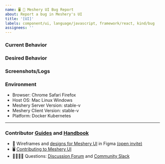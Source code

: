 ```yaml
---
name: 🖥 🐛 Meshery UI Bug Report
about: Report a bug in Meshery's UI
title: '[UI]'
labels: component/ui, language/javascript, framework/react, kind/bug
assignees: ''
---
```


### Current Behavior
<!-- A brief description of what the problem is. (e.g. I need to be able to...) -->

### Desired Behavior
<!-- A brief description of the enhancement. -->

### Screenshots/Logs
<!-- Add screenshots, if applicable, to help explain your problem. -->

### Environment

- Browser: Chrome Safari Firefox
- Host OS: Mac Linux Windows
- Meshery Server Version: stable-v
- Meshery Client Version: stable-v
- Platform: Docker Kubernetes

---

### Contributor [Guides](https://docs.meshery.io/project/contributing) and [Handbook](https://meshery.io/community/handbook)

- 🎨 Wireframes and [designs for Meshery UI](https://www.figma.com/file/SMP3zxOjZztdOLtgN4dS2W/Meshery-UI) in Figma [(open invite)](https://www.figma.com/team_invite/redeem/qJy1c95qirjgWQODApilR9)
- 🖥 [Contributing to Meshery UI](https://docs.meshery.io/project/contributing/contributing-ui)
- 🙋🏾🙋🏼 Questions: [Discussion Forum](http://discuss.meshery.io) and [Community Slack](https://slack.meshery.io)

